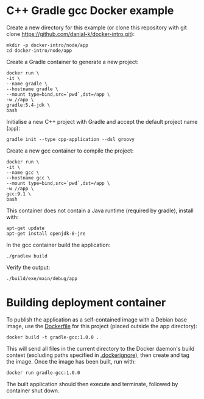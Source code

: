 # C++ Gradle gcc Docker example
Create a new directory for this example (or clone this repository with git clone https://github.com/danial-k/docker-intro.git):
```shell
mkdir -p docker-intro/node/app
cd docker-intro/node/app
```

Create a Gradle container to generate a new project:
```shell
docker run \
-it \
--name gradle \
--hostname gradle \
--mount type=bind,src=`pwd`,dst=/app \
-w //app \
gradle:5.4-jdk \
bash
```

Initialise a new C++ project with Gradle and accept the default project name (```app```):
```shell
gradle init --type cpp-application --dsl groovy
```

Create a new gcc container to compile the project:
```shell
docker run \
-it \
--name gcc \
--hostname gcc \
--mount type=bind,src=`pwd`,dst=/app \
-w //app \
gcc:9.1 \
bash
```

This container does not contain a Java runtime (required by gradle), install with:
```shell
apt-get update
apt-get install openjdk-8-jre
```

In the gcc container build the application:
```shell
./gradlew build
```

Verify the output:
```shell
./build/exe/main/debug/app
```

# Building deployment container
To publish the application as a self-contained image with a Debian base image, use the [Dockerfile](Dockerfile) for this project (placed outside the app directory):
```shell
docker build -t gradle-gcc:1.0.0 .
```

This will send all files in the current directory to the Docker daemon's build context (excluding paths specified in [.dockerignore](.dockerignore)), then create and tag the image. Once the image has been built, run with:
```shell
docker run gradle-gcc:1.0.0
```
The built application should then execute and terminate, followed by container shut down.
